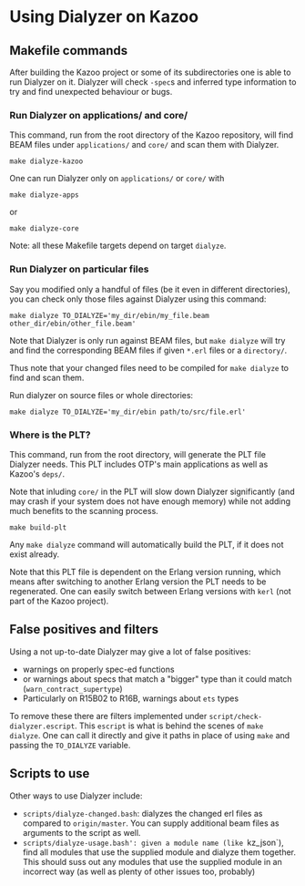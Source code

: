 
# Using Dialyzer on Kazoo

## Makefile commands

After building the Kazoo project or some of its subdirectories one is able to run Dialyzer on it.
Dialyzer will check `-spec`s and inferred type information to try and find unexpected behaviour or bugs.

### Run Dialyzer on applications/ and core/

This command, run from the root directory of the Kazoo repository,
will find BEAM files under `applications/` and `core/` and scan them with Dialyzer.

    make dialyze-kazoo

One can run Dialyzer only on `applications/` or `core/` with

    make dialyze-apps

or

    make dialyze-core

Note: all these Makefile targets depend on target `dialyze`.

### Run Dialyzer on particular files

Say you modified only a handful of files (be it even in different directories),
you can check only those files against Dialyzer using this command:

    make dialyze TO_DIALYZE='my_dir/ebin/my_file.beam other_dir/ebin/other_file.beam'

Note that Dialyzer is only run against BEAM files, but `make dialyze` will try and find the corresponding
BEAM files if given `*.erl` files or a `directory/`.

Thus note that your changed files need to be compiled for `make dialyze` to find and scan them.

Run dialyzer on source files or whole directories:

    make dialyze TO_DIALYZE='my_dir/ebin path/to/src/file.erl'

### Where is the PLT?

This command, run from the root directory, will generate the PLT file Dialyzer needs.
This PLT includes OTP's main applications as well as Kazoo's `deps/`.

Note that inluding `core/` in the PLT will slow down Dialyzer significantly (and may crash if
your system does not have enough memory) while not adding much benefits to the scanning process.

    make build-plt

Any `make dialyze` command will automatically build the PLT, if it does not exist already.

Note that this PLT file is dependent on the Erlang version running,
which means after switching to another Erlang version the PLT needs to be regenerated.
One can easily switch between Erlang versions with `kerl` (not part of the Kazoo project).


## False positives and filters

Using a not up-to-date Dialyzer may give a lot of false positives:
* warnings on properly spec-ed functions
* or warnings about specs that match a "bigger" type than it could match (`warn_contract_supertype`)
* Particularly on R15B02 to R16B, warnings about `ets` types

To remove these there are filters implemented under `script/check-dialyzer.escript`.
This `escript` is what is behind the scenes of `make dialyze`.
One can call it directly and give it paths in place of using `make` and passing the `TO_DIALYZE` variable.

## Scripts to use

Other ways to use Dialyzer include:

- `scripts/dialyze-changed.bash`: dialyzes the changed erl files as compared to `origin/master`. You can supply additional beam files as arguments to the script as well.
- `scripts/dialyze-usage.bash': given a module name (like `kz_json`), find all modules that use the supplied module and dialyze them together. This should suss out any modules that use the supplied module in an incorrect way (as well as plenty of other issues too, probably)